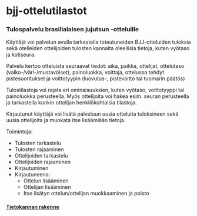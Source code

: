 # bjj-ottelutilastot
### Tulospalvelu brasilialaisen jujutsun -otteluille
Käyttäjä voi palvelun avulla tarkastella toteutuneiden BJJ-otteluiden tuloksia sekä otelleiden ottelijoiden tulosten kannalta oleellisia tietoja, kuten vyötaso ja kotiseura.

Palvelu kertoo otteluista seuraavat tiedot: aika, paikka, ottelijat, ottelutaso (valko-/väri-/mustavöiset), painoluokka, voittaja, ottelussa tehdyt pistesuoritukset ja voittotyypin (luovutus-, pistevoitto tai tuomarin päätös)

Tulostilastoja voi rajata eri ominaisuuksien, kuten vyötaso, voittotyyppi tai painoluokka perusteella. Myös ottelijoita voi hakea esim. seuran perusteella ja tarkastella kunkin ottelijan henkilökohtaisia tilastoja.

Kirjautunut käyttäjä voi lisätä palveluun uusia otteluita tuloksineen sekä uusia ottelijoita ja muokata itse lisäämiään tietoja. 

Toimintoja:

- Tulosten tarkastelu
- Tulosten rajaaminen
- Ottelijoiden tarkastelu
- Ottelijoiden rajaaminen
- Kirjautuminen
- Kirjautuneena:
  - Ottelun lisääminen
  - Ottelijan lisääminen
  - Itse lisätyn ottelun/ottelijan muokkaaminen ja poisto


#### [Tietokannan rakenne](https://github.com/sinikala/bjj-ottelutilastot/blob/master/dokumentaatio/tietokanta.md)
